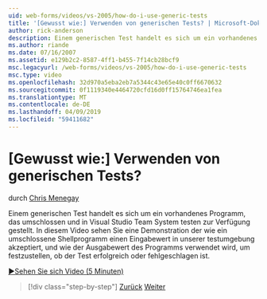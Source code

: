 ```yaml
---
uid: web-forms/videos/vs-2005/how-do-i-use-generic-tests
title: '[Gewusst wie:] Verwenden von generischen Tests? | Microsoft-Dokumentation'
author: rick-anderson
description: Einem generischen Test handelt es sich um ein vorhandenes Programm, das umschlossen und in Visual Studio Team System testen zur Verfügung gestellt. In diesem Video sehen Sie eine Demonstration der...
ms.author: riande
ms.date: 07/16/2007
ms.assetid: e129b2c2-8587-4ff1-b455-7f14cb28bcf9
msc.legacyurl: /web-forms/videos/vs-2005/how-do-i-use-generic-tests
msc.type: video
ms.openlocfilehash: 32d970a5eba2eb7a5344c43e65e40c0ff6670632
ms.sourcegitcommit: 0f1119340e4464720cfd16d0ff15764746ea1fea
ms.translationtype: MT
ms.contentlocale: de-DE
ms.lasthandoff: 04/09/2019
ms.locfileid: "59411682"
---
```

# <a name="how-do-i-use-generic-tests"></a>[Gewusst wie:] Verwenden von generischen Tests?

durch [Chris Menegay](https://twitter.com/CMenegay)

Einem generischen Test handelt es sich um ein vorhandenes Programm, das umschlossen und in Visual Studio Team System testen zur Verfügung gestellt. In diesem Video sehen Sie eine Demonstration der wie ein umschlossene Shellprogramm einen Eingabewert in unserer testumgebung akzeptiert, und wie der Ausgabewert des Programms verwendet wird, um festzustellen, ob der Test erfolgreich oder fehlgeschlagen ist.

[&#9654;Sehen Sie sich Video (5 Minuten)](https://channel9.msdn.com/Blogs/ASP-NET-Site-Videos/how-do-i-use-generic-tests)

> [!div class="step-by-step"]
> [Zurück](how-do-i-enforce-coding-standards-with-code-analysis.md)
> [Weiter](how-do-i-publish-and-analyze-test-results.md)
